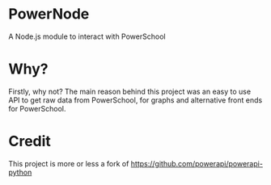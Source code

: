 PowerNode
=========

A Node.js module to interact with PowerSchool

Why?
====

Firstly, why not? The main reason behind this project was an easy to use API to get raw data from PowerSchool, for graphs and alternative front ends for PowerSchool.

Credit
======

This project is more or less a fork of https://github.com/powerapi/powerapi-python
